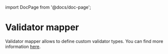 import DocPage from '@docs/doc-page';

<DocPage>

# Validator mapper

Validator mapper allows to define custom validator types. You can find more information [here](/mappers/validator-mapper).

</DocPage>
